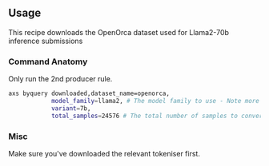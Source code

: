 ## Usage

This recipe downloads the OpenOrca dataset used for Llama2-70b inference submissions

### Command Anatomy
Only run the 2nd producer rule.

```bash
axs byquery downloaded,dataset_name=openorca,
            model_family=llama2, # The model family to use - Note more changes will need to be made for this to properly work with different model families. The reason for this is that the input column has llama2 specific tags, which must be converted.
            variant=7b,
            total_samples=24576 # The total number of samples to convert
```
### Misc
Make sure you've downloaded the relevant tokeniser first. 